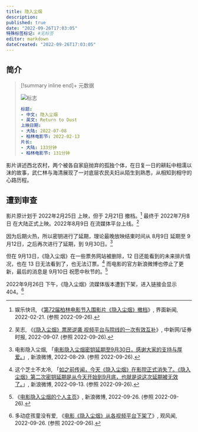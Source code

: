 ```yaml
---
title: 隐入尘烟
description:
published: true
date: "2022-09-26T17:03:05"
特殊标签标记: #无标签
editor: markdown
dateCreated: "2022-09-26T17:03:05"
---
```


## 简介

> [!summary inline end]+ 元数据
>
> ![标志]()
>
> ```yaml
> 标题:
> - 中文: 隐入尘烟
> - 英文: Return to Dust
> 上映日期:
> - 大陆: 2022-07-08
> - 柏林电影节: 2022-02-13
> 片长:
> - 大陆: 133分钟
> - 柏林电影节: 131分钟
> ```

影片讲述西北农村，两个被各自家庭抛弃的孤独个体，在日复一日的耕耘中相濡以沫的故事，武仁林与海清展现了一对底层农民夫妇从陌生到熟悉，从相知到相守的心路历程。

## 遭到审查

影片原计划于 2022年2月25日 上映，但于 2月21日 撤档。[^7125982] 最终于 2022年7月8日 在大陆正式上映。2022年8月9日 在流媒体平台上线。[^9846578]

[^7125982]: 娱乐快讯, 《[第72届柏林电影节入围影片《隐入尘烟》撤档](https://web.archive.org/web/20220724061509/https://www.jiemian.com/article/7125982.html)》, 界面新闻, 2022-02-21. (参照 2022-09-26).

[^9846578]: 吴志, 《[《隐入尘烟》票房逆袭 视频平台与院线的一次有效互补](https://web.archive.org/web/20220926090915/https://www.chinanews.com.cn/life/2022/09-07/9846578.shtml)》, 中新网/证券时报, 2022-09-07. (参照 2022-09-26).

因为后期火热，所以密钥进行了延期，理论最晚放映结束时间从 8月9日 延期至 9月12日，之后再次进行了延期，到 9月30日。[^NPMIY]

[^NPMIY]: 电影隐入尘烟, 「[电影隐入尘烟密钥延期至9月30日，感谢大家的支持与厚爱。](https://archive.ph/NPMIY "https://weibo.com/7735166377/M3gdDqKz3")」, 新浪微博, 2022-08-29. (参照 2022-09-26).

但在 9月13日，《隐入尘烟》在一些票务网站被删除，12 日还能看到的未来排片情况，也在 13 日无法看到了，也无法订票。[^8fN4R] 而电影的官方新浪微博也停止了更新，最后的消息是 9月10日 祝愿中秋节的。[^S25Mr]

[^8fN4R]: 这个芝士不太冷, 「[如之前传闻，今天《隐入尘烟》在影院正式消失了。《隐入尘烟》第二次密钥延期是从今天开始到9月底，也就是说这次延期被无效了。](https://archive.ph/8fN4R "https://weibo.com/6820398627/M5xaosHB5")」, 新浪微博, 2022-09-13. (参照 2022-09-26).

[^S25Mr]: 《[电影隐入尘烟的个人主页](https://archive.ph/S25Mr "https://weibo.com/u/7735166377")》, 新浪微博, 2022-09-26. (参照 2022-09-26).

2022年9月26日 下午，《隐入尘烟》流媒体版本遭到下架，进入链接会显示 404。[^EDQmy]

[^EDQmy]: 多动症孩童没有爱, 《[电影《隐入尘烟》从各视频平台下架了](https://archive.ph/EDQmy "https://user.guancha.cn/main/content?id=856292")》, 观风闻, 2022-09-26. (参照 2022-09-26).
